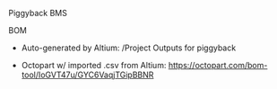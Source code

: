 Piggyback BMS


BOM
- Auto-generated by Altium: /Project Outputs for piggyback

- Octopart w/ imported .csv from Altium: https://octopart.com/bom-tool/IoGVT47u/GYC6VaqjTGipBBNR
